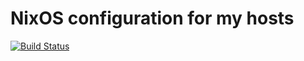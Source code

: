 # NixOS configuration for my hosts

[![Build Status](https://travis-ci.com/jeremiehuchet/nixos-config.svg?branch=master)](https://travis-ci.com/jeremiehuchet/nixos-config)
